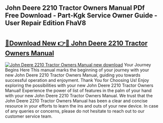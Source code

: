 ## John Deere 2210 Tractor Owners Manual PDf Free Download - Part-Kgk Service Owner Guide - User Repair Edition FhaV8

# <h2><a href="http://bc97285.oget.top/?id=John+Deere+2210+Tractor+Owners+Manual">🔗Download New 👉🔴 John Deere 2210 Tractor Owners Manual</a></h2>

[![John Deere 2210 Tractor Owners Manual new download](https://i.imgur.com/5g1atiW.png)](http://bc97285.oget.top/?id=John+Deere+2210+Tractor+Owners+Manual)
Your Journey Begins Here This manual marks the beginning of your journey with your new John Deere 2210 Tractor Owners Manual, guiding you towards successful operation and enjoyment. Thank You for Choosing Us! Enjoy exploring the possibilities with your new John Deere 2210 Tractor Owners Manual! Experience the power of list of features in the palm of your hand with your new John Deere 2210 Tractor Owners Manual. We trust that the John Deere 2210 Tractor Owners Manual has been a clear and concise resource in your efforts to learn the ins and outs of your new device. In case of any queries or concerns, please do not hesitate to reach out to our customer service team.
